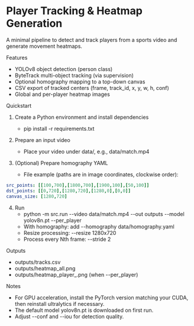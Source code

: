 # Player Tracking & Heatmap Generation

A minimal pipeline to detect and track players from a sports video and generate movement heatmaps.

Features
- YOLOv8 object detection (person class)
- ByteTrack multi-object tracking (via supervision)
- Optional homography mapping to a top-down canvas
- CSV export of tracked centers (frame, track_id, x, y, w, h, conf)
- Global and per-player heatmap images

Quickstart
1) Create a Python environment and install dependencies
   - pip install -r requirements.txt

2) Prepare an input video
   - Place your video under data/, e.g., data/match.mp4

3) (Optional) Prepare homography YAML
   - File example (paths are in image coordinates, clockwise order):
```yaml
src_points: [[100,700],[1800,700],[1900,100],[50,100]]
dst_points: [[0,720],[1280,720],[1280,0],[0,0]]
canvas_size: [1280,720]
```

4) Run
   - python -m src.run --video data/match.mp4 --out outputs --model yolov8n.pt --per_player
   - With homography: add --homography data/homography.yaml
   - Resize processing: --resize 1280x720
   - Process every Nth frame: --stride 2

Outputs
- outputs/tracks.csv
- outputs/heatmap_all.png
- outputs/heatmap_player_<id>.png (when --per_player)

Notes
- For GPU acceleration, install the PyTorch version matching your CUDA, then reinstall ultralytics if necessary.
- The default model yolov8n.pt is downloaded on first run.
- Adjust --conf and --iou for detection quality.
